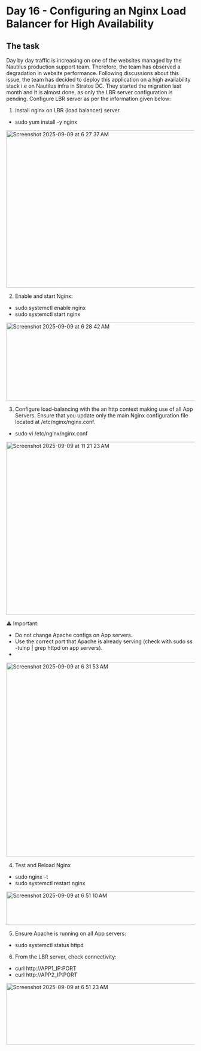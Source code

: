 # Day 16 - Configuring an Nginx Load Balancer for High Availability

## The task

Day by day traffic is increasing on one of the websites managed by the Nautilus production support team. 
Therefore, the team has observed a degradation in website performance. Following discussions about this issue, 
the team has decided to deploy this application on a high availability stack i.e on Nautilus infra in Stratos DC. 
They started the migration last month and it is almost done, as only the LBR server configuration is pending. 
Configure LBR server as per the information given below:

1. Install nginx on LBR (load balancer) server.

 - sudo yum install -y nginx
   
<img width="1030" height="419" alt="Screenshot 2025-09-09 at 6 27 37 AM" src="https://github.com/user-attachments/assets/9a45ca19-62e0-4fc8-b126-b929d9e56d60" />

2. Enable and start Nginx:

 - sudo systemctl enable nginx
 - sudo systemctl start nginx

<img width="1035" height="208" alt="Screenshot 2025-09-09 at 6 28 42 AM" src="https://github.com/user-attachments/assets/a5728273-7bc9-4cf6-9f3c-a7176a1d124d" />

3. Configure load-balancing with the an http context making use of all App Servers.
   Ensure that you update only the main Nginx configuration file located at /etc/nginx/nginx.conf.
   
 - sudo vi /etc/nginx/nginx.conf

<img width="638" height="461" alt="Screenshot 2025-09-09 at 11 21 23 AM" src="https://github.com/user-attachments/assets/f5d1dd26-9644-4678-9ab1-1762909daa43" />

 ⚠️ Important: 
  - Do not change Apache configs on App servers.
  - Use the correct port that Apache is already serving (check with sudo ss -tulnp | grep httpd on app servers).
  - 
<img width="1029" height="517" alt="Screenshot 2025-09-09 at 6 31 53 AM" src="https://github.com/user-attachments/assets/5d2e89b4-4cc2-401d-9537-b119ecece7b8" />

4. Test and Reload Nginx

 - sudo nginx -t
 - sudo systemctl restart nginx

<img width="624" height="89" alt="Screenshot 2025-09-09 at 6 51 10 AM" src="https://github.com/user-attachments/assets/f5d1908f-ae3a-4117-a0f7-cab0f0e800d5" />

5. Ensure Apache is running on all App servers:

 - sudo systemctl status httpd

6. From the LBR server, check connectivity:

 - curl http://APP1_IP:PORT
 - curl http://APP2_IP:PORT

<img width="574" height="164" alt="Screenshot 2025-09-09 at 6 51 23 AM" src="https://github.com/user-attachments/assets/c2add106-93f4-45e4-8968-d97bc56d993b" />


